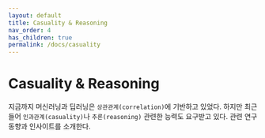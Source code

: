 ```yaml
---
layout: default
title: Casuality & Reasoning
nav_order: 4
has_children: true
permalink: /docs/casuality
---
```


# Casuality & Reasoning

지금까지 머신러닝과 딥러닝은 `상관관계(correlation)`에 기반하고 있었다. 하지만 최근 들어 `인과관계(casuality)`나 `추론(reasoning)` 관련한 능력도 요구받고 있다. 관련 연구 동향과 인사이트를 소개한다.
